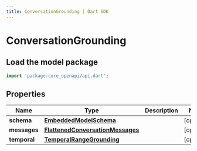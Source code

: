 ```yaml
---
title: ConversationGrounding | Dart SDK
---
```


# ConversationGrounding

## Load the model package
```dart
import 'package:core_openapi/api.dart';
```

## Properties
Name | Type | Description | Notes
------------ | ------------- | ------------- | -------------
**schema** | [**EmbeddedModelSchema**](EmbeddedModelSchema) |  | [optional] 
**messages** | [**FlattenedConversationMessages**](FlattenedConversationMessages) |  | [optional] 
**temporal** | [**TemporalRangeGrounding**](TemporalRangeGrounding) |  | [optional] 




